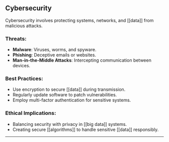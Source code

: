 ## Cybersecurity
Cybersecurity involves protecting systems, networks, and [[data]] from malicious attacks.

### Threats:
- **Malware**: Viruses, worms, and spyware.
- **Phishing**: Deceptive emails or websites.
- **Man-in-the-Middle Attacks**: Intercepting communication between devices.

### Best Practices:
- Use encryption to secure [[data]] during transmission.
- Regularly update software to patch vulnerabilities.
- Employ multi-factor authentication for sensitive systems.

### Ethical Implications:
- Balancing security with privacy in [[big data]] systems.
- Creating secure [[algorithms]] to handle sensitive [[data]] responsibly.

---